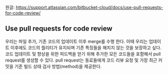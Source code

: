 원글: https://support.atlassian.com/bitbucket-cloud/docs/use-pull-requests-for-code-review/


## Use pull requests for code review
우리는 파일 추가, 기존 코드의 업데이트 이후 merge를 수행 한다. 이때 우리는 업데이트 이후에도 코드의 퀄리티가 유지되며 기존 특징들을 해치지 않는 것을 보장하고 싶다. 코드 업데이트 및 향상을 위한 피드백을 얻기 위해 추가한 모든 코드들을 포함해서 pull request를 생성할 수 있다. pull request는 동료들에게 코드 리뷰 요청 및 가장 최근 커밋을 기준 빌드 상태 검사 방법(method)을 제공한다. 


